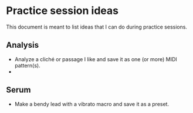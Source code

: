 # Practice session ideas
This document is meant to list ideas that I can do during practice sessions.

## Analysis
- Analyze a cliché or passage I like and save it as one (or more) MIDI pattern(s).
- 
## Serum
- Make a bendy lead with a vibrato macro and save it as a preset.

